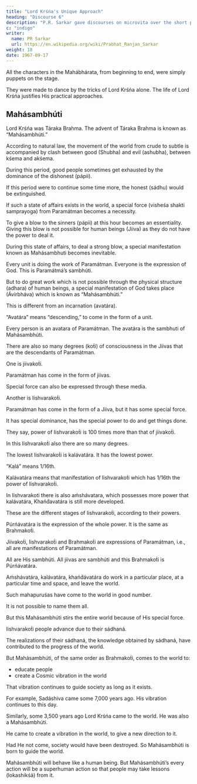 ```yaml
---
title: "Lord Krśńa's Unique Approach"
heading: "Discourse 6"
description: "P.R. Sarkar gave discourses on microvita over the short period of two and a half years from December 1986 to June 1989 at the very end of His life."
c: "indigo"
writer:
  name: PR Sarkar
  url: https://en.wikipedia.org/wiki/Prabhat_Ranjan_Sarkar
weight: 18
date: 1967-09-17
---
```




All the characters in the Mahábhárata, from beginning to end, were simply puppets on the stage. 

They were made to dance by the tricks of Lord Krśńa alone. The life of Lord Krśńa justifies His practical approaches. 

<!-- However, I shall put forth a few out of many examples. -->

## Mahásambhúti

Lord Krśńa was Táraka Brahma. The advent of Táraka Brahma is known as “Mahásambhúti.”

According to natural law, the movement of the world from crude to subtle is accompanied by clash between good (Shubha) and evil (ashubha), between kśema and akśema. 

During this period, good people sometimes get exhausted by the dominance of the dishonest (pápii).

If this period were to continue some time more, the honest (sádhu) would be extinguished. 

If such a state of affairs exists in the world, a special force (visheśa shakti samprayoga) from Paramátman becomes a necessity.

To give a blow to the sinners (pápii) at this hour becomes an essentiality. Giving this blow is not possible for human beings (Jiiva) as they do not have the power to deal it.

During this state of affairs, to deal a strong blow, a special manifestation known as Mahásambhuti becomes inevitable.

Every unit is doing the work of Paramátman. Everyone is the expression of God. This is Paramátmá’s sambhúti. 

But to do great work which is not possible through the physical structure (adhara) of human beings, a special manifestation of God takes place (Ávirbháva) which is known as “Mahásambhúti.”

This is different from an incarnation (avatára).

“Avatára” means “descending,” to come in the form of a unit.

Every person is an avatara of Paramátman. The avatára is the sambhuti of Mahásambhúti.

There are also so many degrees (kot́i) of consciousness in the Jiivas that are the descendants of Paramátman. 

One is jiivakot́i. 

Paramátman has come in the form of jiivas.

Special force can also be expressed through these media. 

Another is Iishvarakot́i. 

Paramátman has come in the form of a Jiiva, but it has some special force.

It has special dominance, has the special power to do and get things done.

They say, power of Iishvarakot́i is 100 times more than that of jiivakot́i.

In this Iishvarakot́i also there are so many degrees.

The lowest Iishvarakot́i is kalávatára. It has the lowest power.

“Kalá” means 1/16th.

Kalávatára means that manifestation of Iishvarakot́i which has 1/16th the power of Iishvarakot́i. 

In Iishvarakoti there is also aḿshávatara, which possesses more power that kalávatára, Khańd́avatára is still more developed. 

These are the different stages of Iishvarakot́i, according to their powers.

Púrńávatára is the expression of the whole power. It is the same as Brahmakot́i.

Jiivakot́i, Iishvarakot́i and Brahmakot́i are expressions of Paramátman, i.e., all are manifestations of Paramátman.

All are His sambhúti. All jiivas are sambhúti and this Brahmakot́i is Púrńávatára.

Aḿshávatára, kalávatára, khańd́ávatára do work in a particular place, at a particular time and space, and leave the world.

Such mahapuruśas have come to the world in good number.

It is not possible to name them all.

But this Mahásambhúti stirs the entire world because of His special force.

Iishvarakot́i people advance due to their sádhaná.

The realizations of their sádhaná, the knowledge obtained by sádhaná, have contributed to the progress of the world. 

But Mahásambhúti, of the same order as Brahmakot́i, comes to the world to:
- educate people
- create a Cosmic vibration in the world

That vibration continues to guide society as long as it exists.

For example, Sadáshiva came some 7,000 years ago. His vibration continues to this day.

Similarly, some 3,500 years ago Lord Krśńa came to the world. He was also a Mahásambhúti.

He came to create a vibration in the world, to give a new direction to it.

Had He not come, society would have been destroyed. So Mahásambhúti is born to guide the world.

Mahásambhúti will behave like a human being. But Mahásambhúti’s every action will be a superhuman action so that people may take lessons (lokashikśá) from it.

<!-- Let us give an example.  -->

